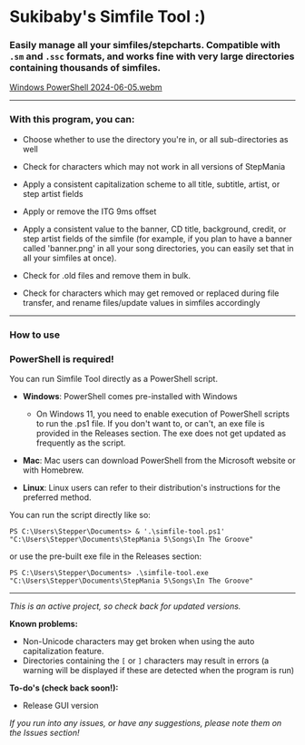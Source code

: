 
# Sukibaby's Simfile Tool :)

### Easily manage all your simfiles/stepcharts. Compatible with `.sm` and `.ssc` formats, and works fine with very large directories containing thousands of simfiles.


[Windows PowerShell 2024-06-05.webm](https://github.com/sukibaby/simfile-tool/assets/163092272/9f71266c-a486-4023-a4d6-f6fa5b014a0c)


  -----

### With this program, you can:

- Choose whether to use the directory you're in, or all sub-directories as well

- Check for characters which may not work in all versions of StepMania

- Apply a consistent capitalization scheme to all title, subtitle, artist, or step artist fields

- Apply or remove the ITG 9ms offset

- Apply a consistent value to the banner, CD title, background, credit, or step artist fields of the simfile (for example, if you plan to have a banner called 'banner.png' in all your song directories, you can easily set that in all your simfiles at once).

- Check for .old files and remove them in bulk.

- Check for characters which may get removed or replaced during file transfer, and rename files/update values in simfiles accordingly

-----
### How to use
### PowerShell is required!
You can run Simfile Tool directly as a PowerShell script. 

- **Windows**: PowerShell comes pre-installed with Windows
  - On Windows 11, you need to enable execution of PowerShell scripts to run the .ps1 file. If you don't want to, or can't, an exe file is provided in the Releases section. The exe does not get updated as frequently as the script.

- **Mac**: Mac users can download PowerShell from the Microsoft website or with Homebrew.

- **Linux**: Linux users can refer to their distribution's instructions for the preferred method.
 
 You can run the script directly like so:

 

`PS C:\Users\Stepper\Documents> & '.\simfile-tool.ps1' "C:\Users\Stepper\Documents\StepMania 5\Songs\In The Groove"`

 

or use the pre-built exe file in the Releases section:

 

`PS C:\Users\Stepper\Documents> .\simfile-tool.exe "C:\Users\Stepper\Documents\StepMania 5\Songs\In The Groove"`

------

*This is an active project, so check back for updated versions.*

**Known problems:**

- Non-Unicode characters may get broken when using the auto capitalization feature.
- Directories containing the `[` or `]` characters may result in errors (a warning will be displayed if these are detected when the program is run)

**To-do's (check back soon!):**

- Release GUI version


*If you run into any issues, or have any suggestions, please note them on the Issues section!*


